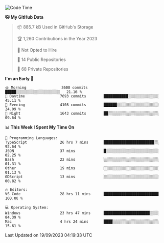 <!--START_SECTION:waka-->
![Code Time](http://img.shields.io/badge/Code%20Time-4%2C612%20hrs%2021%20mins-blue)

**🐱 My GitHub Data** 

> 📦 885.7 kB Used in GitHub's Storage 
 > 
> 🏆 1,260 Contributions in the Year 2023
 > 
> 🚫 Not Opted to Hire
 > 
> 📜 14 Public Repositories 
 > 
> 🔑 68 Private Repositories 
 > 
**I'm an Early 🐤** 

```text
🌞 Morning                3608 commits        █████░░░░░░░░░░░░░░░░░░░░   21.16 % 
🌆 Daytime                7693 commits        ███████████░░░░░░░░░░░░░░   45.11 % 
🌃 Evening                4108 commits        ██████░░░░░░░░░░░░░░░░░░░   24.09 % 
🌙 Night                  1643 commits        ██░░░░░░░░░░░░░░░░░░░░░░░   09.64 % 
```


📊 **This Week I Spent My Time On** 

```text
💬 Programming Languages: 
TypeScript               26 hrs 7 mins       ███████████████████████░░   92.64 % 
JSON                     37 mins             █░░░░░░░░░░░░░░░░░░░░░░░░   02.25 % 
Bash                     22 mins             ░░░░░░░░░░░░░░░░░░░░░░░░░   01.31 % 
Other                    19 mins             ░░░░░░░░░░░░░░░░░░░░░░░░░   01.13 % 
GDScript                 13 mins             ░░░░░░░░░░░░░░░░░░░░░░░░░   00.82 % 

🔥 Editors: 
VS Code                  28 hrs 11 mins      █████████████████████████   100.00 % 

💻 Operating System: 
Windows                  23 hrs 47 mins      █████████████████████░░░░   84.39 % 
Mac                      4 hrs 24 mins       ████░░░░░░░░░░░░░░░░░░░░░   15.61 % 
```


 Last Updated on 19/09/2023 04:19:33 UTC
<!--END_SECTION:waka-->

